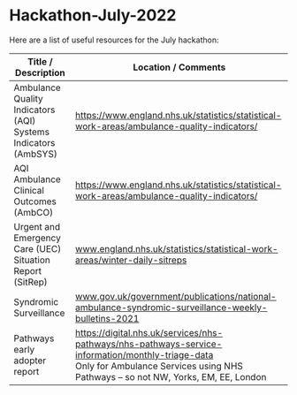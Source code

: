 # Hackathon-July-2022
Here are a list of useful resources for the July hackathon:

|Title / Description|Location / Comments|
|---|---|
|Ambulance Quality Indicators (AQI) Systems Indicators (AmbSYS)|https://www.england.nhs.uk/statistics/statistical-work-areas/ambulance-quality-indicators/|
|AQI Ambulance Clinical Outcomes (AmbCO)|https://www.england.nhs.uk/statistics/statistical-work-areas/ambulance-quality-indicators/|
|Urgent and Emergency Care (UEC) Situation Report (SitRep)|www.england.nhs.uk/statistics/statistical-work-areas/winter-daily-sitreps|
|Syndromic Surveillance|www.gov.uk/government/publications/national-ambulance-syndromic-surveillance-weekly-bulletins-2021|
|Pathways early adopter report|https://digital.nhs.uk/services/nhs-pathways/nhs-pathways-service-information/monthly-triage-data<br>Only for Ambulance Services using NHS Pathways – so not NW, Yorks, EM, EE, London|


